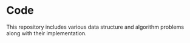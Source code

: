 # Code
This repository includes various data structure and algorithm problems along with their implementation. 
